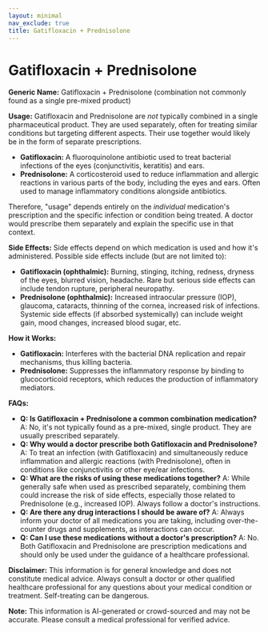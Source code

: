 ```yaml
---
layout: minimal
nav_exclude: true
title: Gatifloxacin + Prednisolone
---
```


# Gatifloxacin + Prednisolone

**Generic Name:** Gatifloxacin + Prednisolone (combination not commonly found as a single pre-mixed product)

**Usage:**  Gatifloxacin and Prednisolone are *not* typically combined in a single pharmaceutical product.  They are used separately, often for treating similar conditions but targeting different aspects.  Their use together would likely be in the form of separate prescriptions.

* **Gatifloxacin:**  A fluoroquinolone antibiotic used to treat bacterial infections of the eyes (conjunctivitis, keratitis) and ears.
* **Prednisolone:** A corticosteroid used to reduce inflammation and allergic reactions in various parts of the body, including the eyes and ears.  Often used to manage inflammatory conditions alongside antibiotics.

Therefore, "usage" depends entirely on the *individual* medication's prescription and the specific infection or condition being treated.  A doctor would prescribe them separately and explain the specific use in that context.

**Side Effects:**  Side effects depend on which medication is used and how it's administered.  Possible side effects include (but are not limited to):

* **Gatifloxacin (ophthalmic):** Burning, stinging, itching, redness, dryness of the eyes, blurred vision, headache.  Rare but serious side effects can include tendon rupture, peripheral neuropathy.
* **Prednisolone (ophthalmic):** Increased intraocular pressure (IOP), glaucoma, cataracts, thinning of the cornea, increased risk of infections. Systemic side effects (if absorbed systemically) can include weight gain, mood changes, increased blood sugar, etc.


**How it Works:**

* **Gatifloxacin:**  Interferes with the bacterial DNA replication and repair mechanisms, thus killing bacteria.
* **Prednisolone:**  Suppresses the inflammatory response by binding to glucocorticoid receptors, which reduces the production of inflammatory mediators.


**FAQs:**

* **Q: Is Gatifloxacin + Prednisolone a common combination medication?**  A: No, it's not typically found as a pre-mixed, single product.  They are usually prescribed separately.
* **Q: Why would a doctor prescribe both Gatifloxacin and Prednisolone?** A: To treat an infection (with Gatifloxacin) and simultaneously reduce inflammation and allergic reactions (with Prednisolone), often in conditions like conjunctivitis or other eye/ear infections.
* **Q: What are the risks of using these medications together?** A: While generally safe when used as prescribed separately, combining them could increase the risk of side effects, especially those related to Prednisolone (e.g., increased IOP).  Always follow a doctor's instructions.
* **Q: Are there any drug interactions I should be aware of?** A:  Always inform your doctor of all medications you are taking, including over-the-counter drugs and supplements, as interactions can occur.
* **Q: Can I use these medications without a doctor's prescription?** A: No.  Both Gatifloxacin and Prednisolone are prescription medications and should only be used under the guidance of a healthcare professional.

**Disclaimer:** This information is for general knowledge and does not constitute medical advice. Always consult a doctor or other qualified healthcare professional for any questions about your medical condition or treatment.  Self-treating can be dangerous.


**Note:** This information is AI-generated or crowd-sourced and may not be accurate. Please consult a medical professional for verified advice.